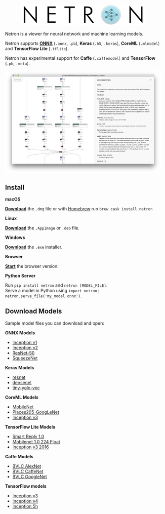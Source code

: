 
<p align='center'><img width='400' src='media/logo.png'/></p>

Netron is a viewer for neural network and machine learning models. 

Netron supports **[ONNX](http://onnx.ai)** (`.onnx`, `.pb`), **Keras** (`.h5`, `.keras`), **CoreML** (`.mlmodel`) and **TensorFlow Lite** (`.tflite`). 

Netron has experimental support for **Caffe** (`.caffemodel`) and **TensorFlow** (`.pb`, `.meta`).

<p align='center'><a href='https://www.lutzroeder.com/ai'><img src='media/screenshot.png' width='800'></a></p>

## Install

**macOS**

[**Download**](https://github.com/lutzroeder/Netron/releases/latest) the `.dmg` file or with [Homebrew](https://caskroom.github.io) run `brew cask install netron`

**Linux**

[**Download**](https://github.com/lutzroeder/Netron/releases/latest) the `.AppImage` or `.deb` file. 

**Windows**

[**Download**](https://github.com/lutzroeder/Netron/releases/latest) the `.exe` installer.

**Browser**

[**Start**](https://www.lutzroeder.com/ai/netron) the browser version.


**Python Server**

Run `pip install netron` and `netron [MODEL_FILE]`.  
Serve a model in Python using `import netron; netron.serve_file('my_model.onnx')`.

## Download Models

Sample model files you can download and open:

**ONNX Models**

* [Inception v1](https://s3.amazonaws.com/download.onnx/models/inception_v1.tar.gz)
* [Inception v2](https://s3.amazonaws.com/download.onnx/models/inception_v2.tar.gz)
* [ResNet-50](https://s3.amazonaws.com/download.onnx/models/resnet50.tar.gz)
* [SqueezeNet](https://s3.amazonaws.com/download.onnx/models/squeezenet.tar.gz)

**Keras Models**

* [resnet](https://github.com/Hyperparticle/one-pixel-attack-keras/raw/master/networks/models/resnet.h5)
* [densenet](https://github.com/Hyperparticle/one-pixel-attack-keras/raw/master/networks/models/densenet.h5)
* [tiny-yolo-voc](https://github.com/hollance/YOLO-CoreML-MPSNNGraph/raw/master/Convert/yad2k/model_data/tiny-yolo-voc.h5)

**CoreML Models**

* [MobileNet](https://docs-assets.developer.apple.com/coreml/models/MobileNet.mlmodel)
* [Places205-GoogLeNet](https://docs-assets.developer.apple.com/coreml/models/GoogLeNetPlaces.mlmodel)
* [Inception v3](https://docs-assets.developer.apple.com/coreml/models/Inceptionv3.mlmodel)

**TensorFlow Lite Models**

* [Smart Reply 1.0 ](https://storage.googleapis.com/download.tensorflow.org/models/tflite/smartreply_1.0_2017_11_01.zip)
* [Mobilenet 1.0 224 Float](https://storage.googleapis.com/download.tensorflow.org/models/tflite/mobilenet_v1_1.0_224_float_2017_11_08.zip)
* [Inception v3 2016](https://storage.googleapis.com/download.tensorflow.org/models/tflite/inception_v3_slim_2016_android_2017_11_10.zip)

**Caffe Models**
* [BVLC AlexNet](http://dl.caffe.berkeleyvision.org/bvlc_alexnet.caffemodel)
* [BVLC CaffeNet](http://dl.caffe.berkeleyvision.org/bvlc_reference_caffenet.caffemodel)
* [BVLC GoogleNet](http://dl.caffe.berkeleyvision.org/bvlc_googlenet.caffemodel)

**TensorFlow models**

* [Inception v3](https://storage.googleapis.com/download.tensorflow.org/models/inception_v3_2016_08_28_frozen.pb.tar.gz)
* [Inception v4](https://storage.googleapis.com/download.tensorflow.org/models/inception_v4_2016_09_09_frozen.pb.tar.gz)
* [Inception 5h](https://storage.googleapis.com/download.tensorflow.org/models/inception5h.zip)
